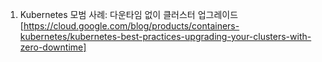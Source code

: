 1. Kubernetes 모범 사례: 다운타임 없이 클러스터 업그레이드
[https://cloud.google.com/blog/products/containers-kubernetes/kubernetes-best-practices-upgrading-your-clusters-with-zero-downtime]